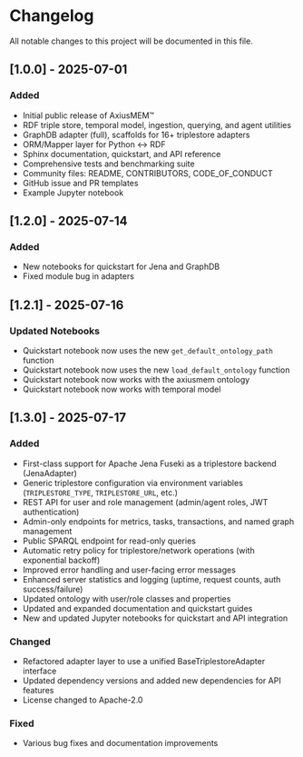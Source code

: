 # Changelog

All notable changes to this project will be documented in this file.

## [1.0.0] - 2025-07-01
### Added
- Initial public release of AxiusMEM™
- RDF triple store, temporal model, ingestion, querying, and agent utilities
- GraphDB adapter (full), scaffolds for 16+ triplestore adapters
- ORM/Mapper layer for Python <-> RDF
- Sphinx documentation, quickstart, and API reference
- Comprehensive tests and benchmarking suite
- Community files: README, CONTRIBUTORS, CODE_OF_CONDUCT
- GitHub issue and PR templates
- Example Jupyter notebook 

## [1.2.0] - 2025-07-14

### Added
- New notebooks for quickstart for Jena and GraphDB
- Fixed module bug in adapters

## [1.2.1] - 2025-07-16

### Updated Notebooks
- Quickstart notebook now uses the new `get_default_ontology_path` function
- Quickstart notebook now uses the new `load_default_ontology` function
- Quickstart notebook now works with the axiusmem ontology
- Quickstart notebook now works with temporal model

## [1.3.0] - 2025-07-17

### Added
- First-class support for Apache Jena Fuseki as a triplestore backend (JenaAdapter)
- Generic triplestore configuration via environment variables (`TRIPLESTORE_TYPE`, `TRIPLESTORE_URL`, etc.)
- REST API for user and role management (admin/agent roles, JWT authentication)
- Admin-only endpoints for metrics, tasks, transactions, and named graph management
- Public SPARQL endpoint for read-only queries
- Automatic retry policy for triplestore/network operations (with exponential backoff)
- Improved error handling and user-facing error messages
- Enhanced server statistics and logging (uptime, request counts, auth success/failure)
- Updated ontology with user/role classes and properties
- Updated and expanded documentation and quickstart guides
- New and updated Jupyter notebooks for quickstart and API integration

### Changed
- Refactored adapter layer to use a unified BaseTriplestoreAdapter interface
- Updated dependency versions and added new dependencies for API features
- License changed to Apache-2.0

### Fixed
- Various bug fixes and documentation improvements

